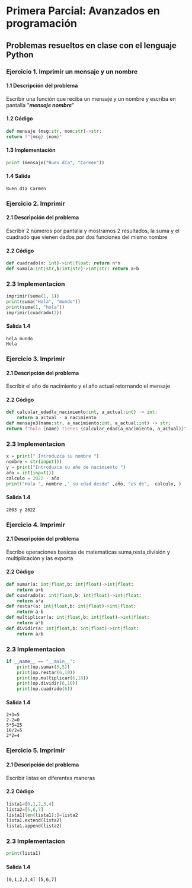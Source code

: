 # Primera Parcial: Avanzados en programación 
## Problemas resueltos en clase  con el lenguaje Python
###  Ejercicio 1. Imprimir un mensaje y un nombre 
#### 1.1 Descripción del problema 
Escribir una función  que reciba un mensaje y un nombre 
y escriba en pantalla  "___mensaje nombre___"
#### 1.2 Código 
```  python
def mensaje (msg:str, nom:str)->str:
return f"{msg} {nom}"
```
#### 1.3 Implementación 
``` python 
print (mensaje("Buen día", "Carmen"))
```
#### 1.4 Salida 
```
Buen día Carmen
```
###  Ejercicio 2. Imprimir  
####  2.1 Descripción del problema
Escribir 2 números por pantalla y mostramos 2 resultados, la suma y el cuadrado que vienen dados por
dos funciones del mismo nombre
####  2.2 Código
``` python
def cuadrado(n: int)->int|float: return n*n
def suma(a:int|str,b:int|str)->int|str: return a+b
```
### 2.3 Implementacion
``` python
imprimir(suma(1, 1))
print(suma("Hola", "mundo"))
print(suma(1, "hola"))
imprimir(cuadrado(2))
```
#### Salida 1.4
```
hola mundo
Hola
```
###  Ejercicio 3. Imprimir  
####  2.1 Descripción del problema
Escribir el año de nacimiento y el año actual retornando el mensaje
####  2.2 Código
``` python
def calcular_edad(a_nacimiento:int, a_actual:int) -> int:
    return a_actual - a_nacimiento
def mensaje3(name:str, a_nacimiento:int, a_actual:int) -> str:
return f"hola {name} tienes {calcular_edad(a_nacimiento, a_actual)}"
```
### 2.3 Implementacion
``` python
x = print(" Introduzca su nombre ")
nombre = str(input())
y = print("Introduzca su año de nacimiento ")
año = int(input())
calculo = 2022 - año
print("Hola ", nombre ," su edad desde" ,año, "es de",  calculo, )
```
#### Salida 1.4
```
2003 y 2022
```
###  Ejercicio 4. Imprimir  
####  2.1 Descripción del problema
Escribe  operaciones basicas de matematicas suma,resta,división y multiplicación y las exporta 
####  2.2 Código
``` python
def sumar(a: int|float,b: int|float)->int|float:
    return a+b
def cuadrado(a: int|float,b: int|float)->int|float:
    return a*a
def restar(a: int|float,b: int|float)->int|float:
    return a-b
def multiplicar(a: int|float,b: int|float)->int|float:
    return a*b
def dividir(a: int|float,b: int|float)->int|float:
    return a/b
```
### 2.3 Implementacion
``` python
if __name__ == "__main__":
    print(op.sumar(5,5))
    print(op.restar(6,10))
    print(op.multiplicar(6,18))
    print(op.dividir(6,10))
    print(op.cuadrado(6))
```
#### Salida 1.4
```
2+3=5
2-2=0
5*5=25
10/2=5
2*2=4
```
###  Ejercicio 5. Imprimir  
####  2.1 Descripción del problema
Escribir listas en diferentes maneras
####  2.2 Código
``` python
lista1=[0,1,2,3,4]
lista2=[5,6,7]
lista1[len(lista1):]=lista2
lista1.extend(lista2)
lista1.append(lista2)
```
### 2.3 Implementacion
``` python
print(lista1)
```
#### Salida 1.4
```
[0,1,2,3,4] [5,6,7]
```


